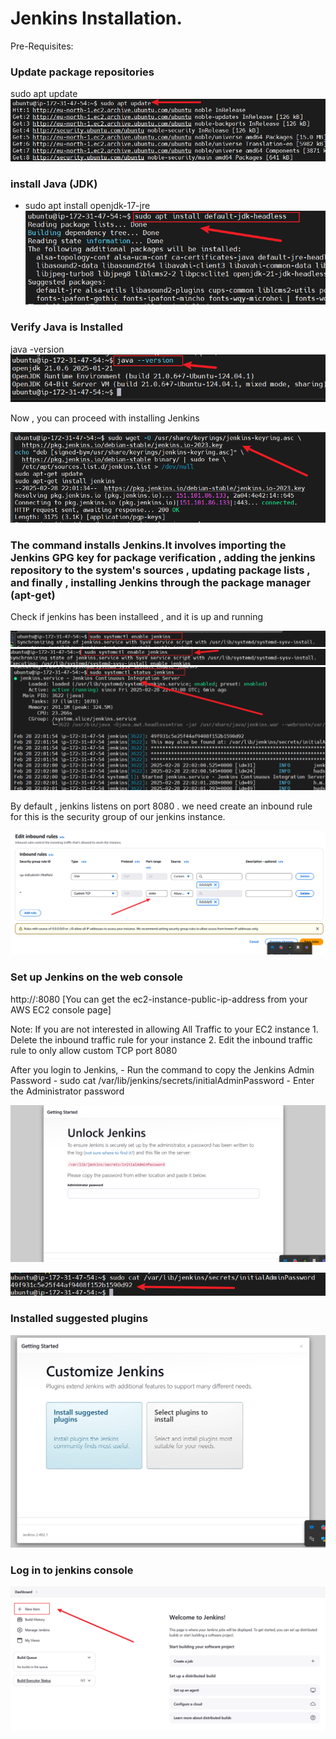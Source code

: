 # Jenkins Installation.
Pre-Requisites:

### Update package repositories
 sudo apt update 
 ![sudo](./img/1.%20sudo%20apt%20%20update.png)

### install Java (JDK)

- sudo apt install openjdk-17-jre
![sudo](./img/2.%20install%20java.png)

### Verify Java is Installed 

java -version
![sudo](./img/3.%20java.png)

Now , you can proceed with installing Jenkins

![sudo](./img/4.%20jenkins%20installation.png)

### The command installs Jenkins.It involves importing the Jenkins GPG key for package verification , adding the jenkins repository to the system's sources , updating package lists , and finally , installing Jenkins through the package manager (apt-get)

Check if jenkins has been installeed , and it is up and running 

![sudo](./img/5.%20sudo%20systemctl%20enable%20jenkins.png)
![sudo](./img/6.%20sudo%20systemctl%20start%20jenkins.png)
![sudo](./img/7%20.%20sudo%20systemctl%20status%20jenkins.png)


By default , jenkins listens on port 8080 . we need create an inbound rule for this is the security group of our jenkins instance.

![sudo](./img/8.%20edit%20inbound%20rules.png)

### Set up Jenkins on the web console

http://:8080 [You can get the ec2-instance-public-ip-address from your AWS EC2 console page]

Note: If you are not interested in allowing All Traffic to your EC2 instance 1. Delete the inbound traffic rule for your instance 2. Edit the inbound traffic rule to only allow custom TCP port 8080

After you login to Jenkins, - Run the command to copy the Jenkins Admin Password - sudo cat /var/lib/jenkins/secrets/initialAdminPassword - Enter the Administrator password

![sudo](./img/9.%20unlock%20jenkins.png)

![sudo](./img/10%20.%20cat%20password.png)

### Installed suggested plugins

![sudo](./img/11.%20customize%20jenkins.png)




### Log in to jenkins console

![sudo](./img/13%20.%20new%20item.png)











